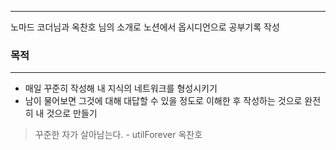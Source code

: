 ___
노마드 코더님과 옥찬호 님의 소개로 노션에서 옵시디언으로 공부기록 작성
### 목적
___
- 매일 꾸준히 작성해 내 지식의 네트워크를 형성시키기
- 남이 물어보면 그것에 대해 대답할 수 있을 정도로 이해한 후 작성하는 것으로 완전히 내 것으로 만들기




> 꾸준한 자가 살아남는다. 
> \- utilForever 옥찬호